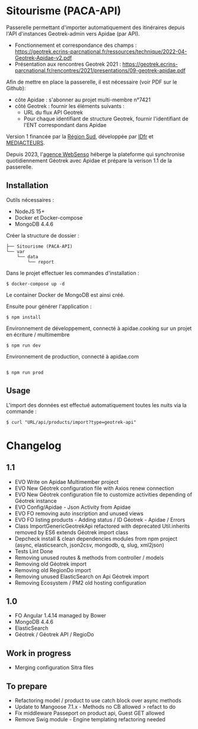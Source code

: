 # Sitourisme (PACA-API)

Passerelle permettant d'importer automatiquement des itinéraires depuis l'API d'instances Geotrek-admin vers Apidae (par API).

- Fonctionnement et correspondance des champs : https://geotrek.ecrins-parcnational.fr/ressources/technique/2022-04-Geotrek-Apidae-v2.pdf
- Présentation aux rencontres Geotrek 2021 : https://geotrek.ecrins-parcnational.fr/rencontres/2021/presentations/09-geotrek-apidae.pdf

Afin de mettre en place la passerelle, il est nécessaire (voir PDF sur le Github):
- côte Apidae : s'abonner au projet multi-membre n°7421 
- côté Geotrek : fournir les éléments suivants :
  - URL du flux API Geotrek
  - Pour chaque identifiant de structure Geotrek, fournir l'identifiant de l'ENT correspondant dans Apidae 

Version 1 financée par la [Région Sud](https://www.maregionsud.fr), développée par [IDfr](https://www.idfr.net) et [MEDIACTEURS](https://mediacteurs.net).

Depuis 2023, l'[agence WebSenso](https://www.websenso.com) héberge la plateforme qui synchronise quotidiennement Géotrek avec Apidae et prépare la verison 1.1 de la passerelle.

## Installation

Outils nécessaires :

- NodeJS 15+
- Docker et Docker-compose
- MongoDB 4.4.6

Créer la structure de dossier :

```
├── Sitourisme (PACA-API)
└── var
    └── data
        └── report
```

Dans le projet effectuer les commandes d'installation : 

```
$ docker-compose up -d
```
Le container Docker de MongoDB est ainsi créé.

Ensuite pour générer l'application :

```
$ npm install
```

Environnement de développement, connecté à apidae.cooking sur un projet en écriture / multimembre
```
$ npm run dev 
```

Environnement de production, connecté à apidae.com 
```

$ npm run prod
```

## Usage

L'import des données est effectué automatiquement toutes les nuits via la commande : 

```
$ curl "URL/api/products/import?type=geotrek-api"
```

# Changelog

## 1.1 
- EVO Write on Apidae Multimember project
- EVO New Géotrek configuration file with Axios renew connection
- EVO New Géotrek configuration file to customize activities depending of Géotrek instance
- EVO Config/Apidae - Json Activity from Apidae
- EVO FO removing auto inscription and unused views
- EVO FO listing products - Adding status / ID Géotrek - Apidae / Errors
- Class ImportGenericGeotrekApi refactored with deprecated Util.inherits removed by ES6 extends Géotrek import class
- Depcheck install & clean dependencies modules from npm project (async, elasticsearch, json2csv, mongodb, q, slug, xml2json)
- Tests Lint Done
- Removing unused routes & methods from controller / models
- Removing old Géotrek import 
- Removing old RegionDo import
- Removing unused ElasticSearch on Api Géotrek import
- Removing Ecosystem / PM2 old hosting configuration

## 1.0
- FO Angular 1.4.14 managed by Bower
- MongoDB 4.4.6
- ElasticSearch
- Géotrek / Géotrek API / RegioDo

## Work in progress
- Merging configuration Sitra files


## To prepare
- Refactoring model / product to use catch block over async methods
- Update to Mangoose 7.1.x - Methods no CB allowed > refact to do 
- Fix middleware Passeport on product api, Guest GET allowed
- Remove Swig module - Engine templating refactoring needed
